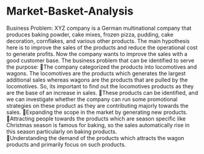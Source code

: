 # Market-Basket-Analysis
Business Problem:
XYZ company is a German multinational company that produces baking powder, cake mixes, frozen pizza, pudding, cake decoration, cornflakes, and various other products. The main hypothesis here is to improve the sales of the products and reduce the operational cost to generate profits.
Now the company wants to improve the sales with a good customer base. The business problem that can be identified to serve the purpose:
The company categorized the products into locomotives and wagons. The locomotives are the products which generates the largest additional sales whereas wagons are the products that are pulled by the locomotives. So, its important to find out the locomotives products as they are the base of an increase in sales.
These products can be identified, and we can investigate whether the company can run some promotional strategies on these product as they are contributing majorly towards the sales.
Expanding the scope in the market by generating new products.
Attracting people towards the products which are season specific like Christmas season is famous for baking, so the sales automatically rise in this season particularly on baking products.  
Understanding the demand of the products which attracts the wagon products and primarily focus on such products.


